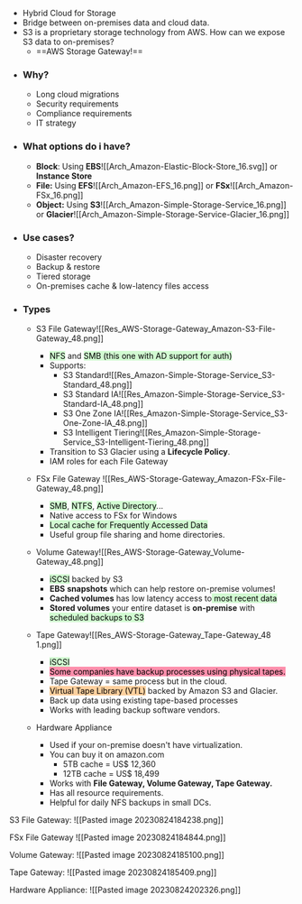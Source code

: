 - Hybrid Cloud for Storage
- Bridge between on-premises data and cloud data.
-  S3 is a proprietary storage technology from AWS. How can we expose S3 data to on-premises?
	- ==AWS Storage Gateway!==
- ### Why?
	- Long cloud migrations
	- Security requirements
	- Compliance requirements
	- IT strategy
- ### What options do i have?
	- **Block**: Using **EBS**![[Arch_Amazon-Elastic-Block-Store_16.svg]] or **Instance Store**
	- **File:** Using **EFS**![[Arch_Amazon-EFS_16.png]] or **FSx**![[Arch_Amazon-FSx_16.png]]
	- **Object:** Using **S3**![[Arch_Amazon-Simple-Storage-Service_16.png]] or **Glacier**![[Arch_Amazon-Simple-Storage-Service-Glacier_16.png]]
- ### Use cases?
	- Disaster recovery
	- Backup & restore
	- Tiered storage
	- On-premises cache & low-latency files access
- ### Types
	- S3 File Gateway![[Res_AWS-Storage-Gateway_Amazon-S3-File-Gateway_48.png]]
		- <mark style="background: #BBFABBA6;">NFS</mark> and <mark style="background: #BBFABBA6;">SMB (this one with AD support for auth)</mark> 
		- Supports:
			- S3 Standard![[Res_Amazon-Simple-Storage-Service_S3-Standard_48.png]]
			- S3 Standard IA![[Res_Amazon-Simple-Storage-Service_S3-Standard-IA_48.png]]
			- S3 One Zone IA![[Res_Amazon-Simple-Storage-Service_S3-One-Zone-IA_48.png]]
			- S3 Intelligent Tiering![[Res_Amazon-Simple-Storage-Service_S3-Intelligent-Tiering_48.png]]
		- Transition to S3 Glacier using a **Lifecycle Policy**.
		- IAM roles for each File Gateway

	- FSx File Gateway ![[Res_AWS-Storage-Gateway_Amazon-FSx-File-Gateway_48.png]]
		- <mark style="background: #BBFABBA6;">SMB</mark>, <mark style="background: #BBFABBA6;">NTFS</mark>, <mark style="background: #BBFABBA6;">Active Directory</mark>...
		- Native access to FSx for Windows
		- <mark style="background: #BBFABBA6;">Local cache for Frequently Accessed Data</mark>
		- Useful group file sharing and home directories.

	- Volume Gateway![[Res_AWS-Storage-Gateway_Volume-Gateway_48.png]]
		- <mark style="background: #BBFABBA6;">iSCSI</mark> backed by S3
		- **EBS** **snapshots** which can help restore on-premise volumes!
		- **Cached volumes** has low latency access to<mark style="background: #BBFABBA6;"> most recent data</mark>
		- **Stored volumes** your entire dataset is **on-premise** with <mark style="background: #BBFABBA6;">scheduled backups to S3</mark>
	- Tape Gateway![[Res_AWS-Storage-Gateway_Tape-Gateway_48 1.png]]
		- <mark style="background: #BBFABBA6;">iSCSI</mark>
		- <mark style="background: #FF5582A6;">Some companies have backup processes using physical tapes.</mark>
		- Tape Gateway = same process but in the cloud.
		- <mark style="background: #FFB86CA6;">Virtual Tape Library (VTL)</mark> backed by Amazon S3 and Glacier.
		- Back up data using existing tape-based processes 
		- Works with leading backup software vendors.
	- Hardware Appliance
		- Used if your on-premise doesn't have virtualization.
		- You can buy it on amazon.com
			- 5TB cache = US$ 12,360
			- 12TB cache = US$ 18,499
		- Works with **File Gateway, Volume Gateway, Tape Gateway.**
		- Has all resource requirements.
		- Helpful for daily NFS backups in small DCs.


S3 File Gateway:
![[Pasted image 20230824184238.png]]

FSx File Gateway
![[Pasted image 20230824184844.png]]

Volume Gateway:
![[Pasted image 20230824185100.png]]

Tape Gateway:
![[Pasted image 20230824185409.png]]

Hardware Appliance:
![[Pasted image 20230824202326.png]]